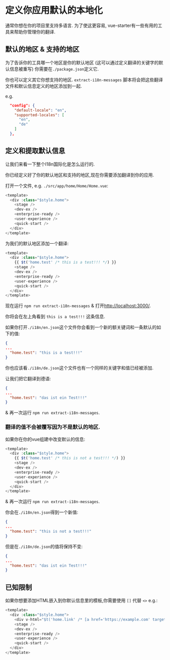 # 定义你应用默认的本地化

通常你想在你的项目里支持多语言. 为了使这更容易, vue-starter有一些有用的工具来帮助你管理你的翻译.

## 默认的地区 & 支持的地区

为了告诉你的工具哪一个地区是你的默认地区 (这可以通过定义翻译的关键字的默认信息被重写) 你需要在`./package.json`定义它.

你也可以定义其它你想支持的地区.
`extract-i18n-messages` 脚本将会把这些翻译文件和默认信息定义的地区添加到一起.

e.g.
```json
  "config": {
    "default-locale": "en",
    "supported-locales": [
      "en",
      "de"
    ]
  },
```

## 定义和提取默认信息

让我们来看一下整个I18n国际化是怎么运行的.

你已经定义好了你的默认地区和支持的地区,现在你需要添加翻译到你的应用.

打开一个文件, e.g. `./src/app/home/Home/Home.vue`:

```js
<template>
  <div :class="$style.home">
    <stage />
    <dev-ex />
    <enterprise-ready />
    <user-experience />
    <quick-start />
  </div>
</template>
```

为我们的默认地区添加一个翻译:

```js
<template>
  <div :class="$style.home">
    {{ $t('home.test' /* this is a test!!! */) }}
    <stage />
    <dev-ex />
    <enterprise-ready />
    <user-experience />
    <quick-start />
  </div>
</template>
```

现在运行 `npm run extract-i18n-messages` & 打开[http://localhost:3000/](http://localhost:3000/).

你将会在左上角看到 `this is a test!!!` 这条信息.

如果你打开`./i18n/en.json`这个文件你会看到一个新的额关键词和一条默认的如下的值:

```json
{
...
  "home.test": "this is a test!!!"
}
```

你也应该看`./i18n/de.json`这个文件也有一个同样的关键字和值已经被添加. 

让我们把它翻译到德语:

```json
{
...
  "home.test": "das ist ein Test!!!"
}
```

& 再一次运行 `npm run extract-i18n-messages`.

### 翻译的值不会被覆写因为不是默认的地区.

如果你在你的vue组建中改变默认的信息:

```js
<template>
  <div :class="$style.home">
    {{ $t('home.test' /* this is not a test!!! */) }}
    <stage />
    <dev-ex />
    <enterprise-ready />
    <user-experience />
    <quick-start />
  </div>
</template>
```

& 再一次运行 `npm run extract-i18n-messages`.

你会在`./i18n/en.json`得到一个新值:

```json
{
...
  "home.test": "this is not a test!!!"
}
```

但是在`./i18n/de.json`的值将保持不变:

```json
{
...
  "home.test": "das ist ein Test!!!"
}
```

## 已知限制

如果你想要添加HTML嵌入到你默认信息里的模板,你需要使用 `[]` 代替 `<>` e.g.:

```js
<template>
  <div :class="$style.home">
    <div v-html="$t('home.link' /* [a href='https://example.com' target='_blank']this is a link[/a] */)" />
    <stage />
    <dev-ex />
    <enterprise-ready />
    <user-experience />
    <quick-start />
  </div>
</template>
```
